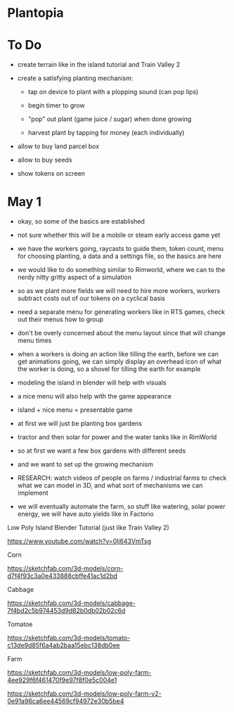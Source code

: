 # Plantopia



# To Do 

- create terrain like in the island tutorial and Train Valley 2

- create a satisfying planting mechanism:

  - tap on device to plant with a plopping sound (can pop lips)
  
  - begin timer to grow
  
  - "pop" out plant (game juice / sugar) when done growing
  
  - harvest plant by tapping for money (each individually)
  
- allow to buy land parcel box

- allow to buy seeds

- show tokens on screen






# May 1

- okay, so some of the basics are established

- not sure whether this will be a mobile or steam early access game yet

- we have the workers going, raycasts to guide them, token count, menu for choosing planting, a data and a settings file, so the basics are here

- we would like to do something similar to Rimworld, where we can to the nerdy nitty gritty aspect of a simulation

- so as we plant more fields we will need to hire more workers, workers subtract costs out of our tokens on a cyclical basis

- need a separate menu for generating workers like in RTS games, check out their menus how to group

- don't be overly concerned about the menu layout since that will change menu times

- when a workers is doing an action like tilling the earth, before we can get animations going, we can simply display an overhead icon of what the worker is doing, so a shovel for tilling the earth for example

- modeling the island in blender will help with visuals

- a nice menu will also help with the game appearance

- island + nice menu = presentable game

- at first we will just be planting box gardens

- tractor and then solar for power and the water tanks like in RimWorld

- so at first we want a few box gardens with different seeds 

- and we want to set up the growing mechanism

- RESEARCH: watch videos of people on farms / industrial farms to check what we can model in 3D, and what sort of mechanisms we can implement

- we will eventually automate the farm, so stuff like watering, solar power energy, we will have auto yields like in Factorio













Low Poly Island Blender Tutorial (just like Train Valley 2)

https://www.youtube.com/watch?v=0lj643VmTsg





Corn

https://sketchfab.com/3d-models/corn-d7f4f93c3a0e433888cbffe41ac1d2bd


Cabbage

https://sketchfab.com/3d-models/cabbage-7f4bd2c5b974453d9d82b0db02b02c6d

Tomatoe

https://sketchfab.com/3d-models/tomato-c13de9d85f6a4ab2baa15ebc138db0ee

Farm

https://sketchfab.com/3d-models/low-poly-farm-4ee929f6f461470f9e97f8f0e5c004e1

https://sketchfab.com/3d-models/low-poly-farm-v2-0e91a96ca6ee44569cf94972e30b5be4


